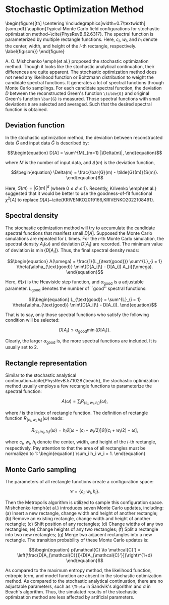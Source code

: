 # Stochastic Optimization Method

\begin{figure}[th]
\centering
\includegraphics[width=0.7\textwidth]{som.pdf}
\caption{Typical Monte Carlo field configurations for stochastic optimization method~\cite{PhysRevB.62.6317}. The spectral function is parameterized by multiple rectangle functions. Here, $c_i$, $w_i$, and $h_i$ denote the center, width, and height of the $i$-th rectangle, respectively. \label{fig:som}}
\end{figure}

A. O. Mishchenko \emph{et al.} proposed the stochastic optimization method. Though it looks like the stochastic analytical continuation, their differences are quite apparent. The stochastic optimization method does not need any likelihood function or Boltzmann distribution to weight the candidate spectral functions. It generates a lot of spectral functions through Monte Carlo samplings. For each candidate spectral function, the deviation $D$ between the reconstructed Green's function ``\tilde{G}`` and original Green's function ``\bar{G}`` is measured. Those spectral functions with small deviations ``D`` are selected and averaged. Such that the desired spectral function is obtained.   

## Deviation function

In the stochastic optimization method, the deviation between reconstructed data $\tilde{G}$ and input data $\bar{G}$ is described by:
```math
\begin{equation}
D[A] = \sum^{M}_{m=1} |\Delta(m)|,
\end{equation}
```
where $M$ is the number of input data, and $\Delta(m)$ is the deviation function,
```math
\begin{equation}
\Delta(m) = \frac{\bar{G}(m) - \tilde{G}(m)}{S(m)}.
\end{equation}
```
Here, $S(m) = |G(m)|^{d}$ (where $0 \le d \le 1$). Recently, Krivenko \emph{et al.} suggested that it would be better to use the goodness-of-fit functional $\chi^2[A]$ to replace $D[A]$~\cite{KRIVENKO2019166,KRIVENKO2022108491}.  

## Spectral density

The stochastic optimization method will try to accumulate the candidate spectral functions that manifest small $D[A]$. Supposed the Monte Carlo simulations are repeated for $L$ times. For the $i$-th Monte Carlo simulation, the spectral density $A_i(\omega)$ and deviation $D[A_i]$ are recorded. The minimum value of deviation is $\min\{D[A_i]\}$. Thus, the final spectral density reads: 
```math
\begin{equation}
A(\omega) = \frac{1}{L_{\text{good}}} \sum^{L}_{i = 1}
\theta(\alpha_{\text{good}} \min\{D[A_i]\} - D[A_i]) A_{i}(\omega).
\end{equation}
```
Here, $\theta(x)$ is the Heaviside step function, and $\alpha_{\text{good}}$ is a adjustable parameter. $L_{\text{good}}$ denotes the number of ``good'' spectral functions:
```math
\begin{equation}
L_{\text{good}} = \sum^{L}_{i = 1} 
\theta(\alpha_{\text{good}} \min\{D[A_i]\} - D[A_i]).
\end{equation}
```
That is to say, only those spectral functions who satisfy the following condition will be selected:
```math
\begin{equation}
D[A_i] \le \alpha_{\text{good}} \min\{D[A_i]\}.
\end{equation}
```
Clearly, the larger $\alpha_{\text{good}}$ is, the more spectral functions are included. It is usually set to 2.  

## Rectangle representation

Similar to the stochastic analytical continuation~\cite{PhysRevB.57.10287,beach}, the stochastic optimization method usually employs a few rectangle functions to parameterize the spectral function:
```math
\begin{equation}
A(\omega) = \sum_i R_{\{c_i, w_i, h_i\}} (\omega),
\end{equation}
```
where $i$ is the index of rectangle function. The definition of rectangle function $R_{\{c_i, w_i, h_i\}} (\omega)$ reads:
```math
\begin{equation}
R_{\{c_i, w_i, h_i\}} (\omega) = 
h_i 
\theta[\omega - (c_i - w_i/2)]
\theta[(c_i + w_i/2) - \omega],
\end{equation}
```
where $c_i$, $w_i$, $h_i$ denote the center, width, and height of the $i$-th rectangle, respectively. Pay attention to that the area of all rectangles must be normalized to 1:
\begin{equation}
\sum_i h_i w_i = 1.
\end{equation}

## Monte Carlo sampling

The parameters of all rectangle functions create a configuration space:
```math
\begin{equation}
\mathcal{C} = \{c_i, w_i, h_i\}.
\end{equation}
```
Then the Metropolis algorithm is utilized to sample this configuration space. Mishchenko \emph{et al.} introduces seven Monte Carlo updates, including: (a) Insert a new rectangle, change width and height of another rectangle; (b) Remove an existing rectangle, change width and height of another rectangle; (c) Shift position of any rectangles; (d) Change widths of any two rectangles;  (e) Change heights of any two rectangles; (f) Split a rectangle into two new rectangles; (g) Merge two adjacent rectangles into a new rectangle. The transition probability of these Monte Carlo updates is:
```math
\begin{equation}
p(\mathcal{C} \to \mathcal{C}') = \left(\frac{D[A_{\mathcal{C}}]}{D[A_{\mathcal{C}'}]}\right)^{1+d}
\end{equation}
```

As compared to the maximum entropy method, the likelihood function, entropic term, and model function are absent in the stochastic optimization method. As compared to the stochastic analytical continuation, there are no adjustable parameters, such as ``\Theta`` in Sandvik's algorithm and $\alpha$ in Beach's algorithm. Thus, the simulated results of the stochastic optimization method are less affected by artificial parameters.